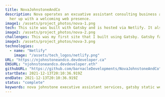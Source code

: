 ```yaml
---
title: NovaJohnstoneAndCo
description: Nova operates an excuative assistant consulting business and I set
  her up with a welcoming web presence.
image1: /assets/project_photos/nova-1.png
tech: This site was built with Gatsby and is hosted via Netlify. It also uses Netlify's CMS to allow Nova to add new team members to her site without needing a developer.
image2: /assets/project_photos/nova-2.png
challenges: This was my first site that I built using Gatsby. Gatsby facilitates static site generation where pages are staticaly generated then hosted on the cloud. The plugin ecosystem and the GraphQL layer where the most challenging aspect of working with Gatsby.
image3: /assets/project_photos/nova-3.png
technologies:
  - name: "Netlify"
    image: "/assets/tech_logos/netlify.png"
URL: "https://njohnstoneandco.devdeveloper.ca"
ENSURL: "njohnstoneandco.devdeveloper.eth"
githubURL: "https://github.com/barnacleDevelopments/NovaJohnstoneAndCo"
startDate: 2021-12-13T20:10:36.919Z
endDate: 2021-12-13T20:10:36.919Z
status: "complete"
keywords: nova johnstone executive assistant services, gatsby static website for consulting business, cloud-hosted business website with netlify, c-suite support services website, project coordination consulting, operations management website, marketing for executive assistant businesses, netlify cms for business sites, gatsby and graphql integration challenges, business website for consulting firms, scalable static site for consulting, temporary services consulting website, Devin Davis
---
```

